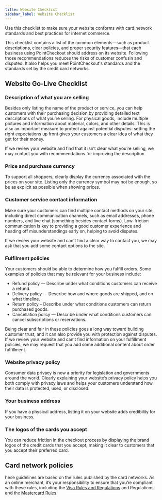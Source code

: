 ```yaml
---
title: Website Checklist
sidebar_label: Website Checklist
---
```


Use this checklist to make sure your website conforms with card network standards and best practices for internet commerce.

This checklist contains a list of the common elements—such as product descriptions, clear policies, and proper security features—that each business using PointCheckout should address on its website. Following those recommendations reduces the risks of customer confusin and disputed. It also helps you meet PointCheckout's standards and the standards set by the credit card networks.

## Website Go-Live Checklist
### Description of what you are selling
Besides only listing the name of the product or service, you can help customers with their purchasing decision by providing detailed text descriptions of what you’re selling. For physical goods, include multiple pictures and information about material, colors, and other details. This is also an important measure to protect against potential disputes: setting the right expectations up front gives your customers a clear idea of what they get for their money.

If we review your website and find that it isn’t clear what you’re selling, we may contact you with recommendations for improving the description.

### Price and purchase currency
To support all shoppers, clearly display the currency associated with the prices on your site. Listing only the currency symbol may not be enough, so be as explicit as possible when showing prices.

### Customer service contact information
Make sure your customers can find multiple contact methods on your site, including direct communication channels, such as email addresses, phone numbers, and live chat (something besides contact forms). Low-friction communication is key to providing a good customer experience and heading off misunderstandings early on, helping to avoid disputes.

​​If we review your website and can’t find a clear way to contact you, we may ask that you add some contact options to the site.

### Fulfilment policies
Your customers should be able to determine how you fulfill orders. Some examples of policies that may be relevant for your business include:

- Refund policy — Describe under what conditions customers can receive a refund.
- Delivery policy — Describe how and where goods are shipped, and on what timeline.
- Return policy – Describe under what conditions customers can return purchased goods.
- Cancellation policy — Describe under what conditions customers can cancel subscriptions or reservations.

Being clear and fair in these policies goes a long way toward building customer trust, and it can also provide you with protection against disputes. If we review your website and can’t find information on your fulfillment policies, we may request that you add some additional content about order fulfillment.

### Website privacy policy
Consumer data privacy is now a priority for legislation and governments around the world. Clearly explaining your website’s privacy policy helps you both comply with privacy laws and helps your customers understand how their data is protected, used, or disclosed.

### Your business address
If you have a physical address, listing it on your website adds credibility for your business.

### The logos of the cards you accept
You can reduce friction in the checkout process by displaying the brand logos of the credit cards that you accept, making it clear to customers that you accept their preferred card.

## Card network policies
hese guidelines are based on the rules published by the card networks. As an online merchant, it’s your responsibility to ensure that you’re compliant with these rules, including the [Visa Rules and Regulations](https://usa.visa.com/dam/VCOM/download/about-visa/visa-rules-public.pdf) and Regulations, and the [Mastercard Rules](https://www.mastercard.us/en-us/business/overview/support/rules.html).
